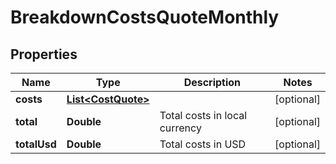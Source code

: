

# BreakdownCostsQuoteMonthly


## Properties

| Name | Type | Description | Notes |
|------------ | ------------- | ------------- | -------------|
|**costs** | [**List&lt;CostQuote&gt;**](CostQuote.md) |  |  [optional] |
|**total** | **Double** | Total costs in local currency |  [optional] |
|**totalUsd** | **Double** | Total costs in USD |  [optional] |



